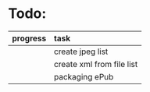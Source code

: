 # Todo:

| progress | task                      |
|:---------|:--------------------------|
|          | create jpeg list          |
|          | create xml from file list |
|          | packaging ePub            |
